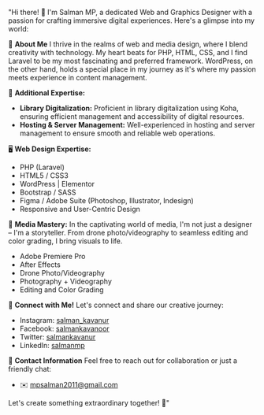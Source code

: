 "Hi there! 👋 I'm Salman MP, a dedicated Web and Graphics Designer with a passion for crafting immersive digital experiences. Here's a glimpse into my world:

🎨 **About Me**
I thrive in the realms of web and media design, where I blend creativity with technology. My heart beats for PHP, HTML, CSS, and I find Laravel to be my most fascinating and preferred framework. WordPress, on the other hand, holds a special place in my journey as it's where my passion meets experience in content management.

💽 **Additional Expertise:**
- **Library Digitalization:** Proficient in library digitalization using Koha, ensuring efficient management and accessibility of digital resources.
- **Hosting & Server Management:** Well-experienced in hosting and server management to ensure smooth and reliable web operations.
  
🖥️ **Web Design Expertise:**
- PHP (Laravel)
- HTML5 / CSS3
- WordPress | Elementor
- Bootstrap / SASS
- Figma / Adobe Suite (Photoshop, Illustrator, Indesign)
- Responsive and User-Centric Design

🎥 **Media Mastery:**
In the captivating world of media, I'm not just a designer – I'm a storyteller. From drone photo/videography to seamless editing and color grading, I bring visuals to life.
- Adobe Premiere Pro
- After Effects
- Drone Photo/Videography
- Photography + Videography
- Editing and Color Grading

🚀 **Connect with Me!**
Let's connect and share our creative journey:
- Instagram: [salman_kavanur](https://www.instagram.com/salman_kavanur/)
- Facebook: [salmankavanoor](https://www.facebook.com/salmankavanoor/)
- Twitter: [salmankavanur](https://www.twitter.com/salmankavanur/)
- LinkedIn: [salmanmp](https://www.linkedin.com/in/salmanmp/)

📧 **Contact Information**
Feel free to reach out for collaboration or just a friendly chat:
- ✉️ [mpsalman2011@gmail.com](mailto:mpsalman2011@gmail.com)

Let's create something extraordinary together! 🚀"
